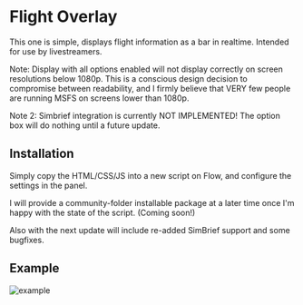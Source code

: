 # Flight Overlay

This one is simple, displays flight information as a bar in realtime.
Intended for use by livestreamers.

Note: Display with all options enabled will not display correctly on screen resolutions below 1080p. This is a conscious design decision to compromise between readability, and I firmly believe that VERY few people are running MSFS on screens lower than 1080p.

Note 2: Simbrief integration is currently NOT IMPLEMENTED! The option box will do nothing until a future update.

## Installation

Simply copy the HTML/CSS/JS into a new script on Flow, and configure the settings in the panel.

I will provide a community-folder installable package at a later time once I'm happy
with the state of the script. (Coming soon!)

Also with the next update will include re-added SimBrief support and some bugfixes.

## Example

![example](https://cdn.wolfie.space/images/FlightSimulator_1676447874.png)
